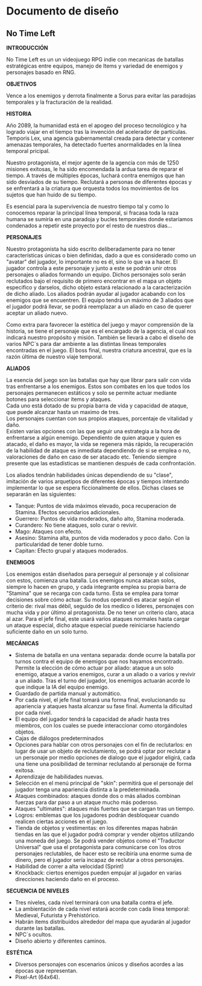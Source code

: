 # Documento de diseño

## No Time Left

**INTRODUCCIÓN**

No Time Left es un un videojuego RPG indie con mecanicas de batallas estratégicas entre equipos, manejo de Items y variedad de enemigos y personajes basado en RNG.

**OBJETIVOS** 

Vence a los enemigos y derrota finalmente a Sorus para evitar las paradojas temporales y la fracturación de la realidad.

**HISTORIA**

Año 2089, la humanidad está en el apogeo del proceso tecnológico y ha logrado viajar en el tiempo tras la invención del acelerador de partículas. Temporis Lex, una agencia gubernamental creada para detectar y contener amenazas temporales, ha detectado fuertes anormalidades en la línea temporal pricipal.

Nuestro protagonista, el mejor agente de la agencia con más de 1250 misiones exitosas, le ha sido encomendada la ardua tarea de reparar el tiempo. A través de múltiples épocas, luchará contra enemigos que han sido desviados de su tiempo. Reclutará a personas de diferentes épocas y se enfrentará a la criatura que orquesta todos los movimientos de los sujetos que han huido de su tiempo.

Es esencial para la supervivencia de nuestro tiempo tal y como lo conocemos reparar la principal línea temporal, si fracasa toda la raza humana se sumiría en una paradoja y bucles temporales donde estaríamos condenados a repetir este proyecto por el resto de nuestros dias...

**PERSONAJES**

Nuestro protagonista ha sido escrito deliberadamente para no tener características únicas o bien definidas, dado a que es considerado como un "avatar" del jugador, lo importante no es él, sino lo que va a hacer. El jugador controla a este personaje y junto a este se podrán unir otros personajes o aliados formando un equipo. Dichos personajes solo serán reclutados bajo el requisito de primero encontrar en el mapa un objeto especifico y darselos, dicho objeto estará relacionado a la caracterización de dicho aliado. Los aliados podrán ayudar al jugador acabando con los enemigos que se encuentren. El equipo tendrá un máximo de 3 aliados que el jugador podrá llevar, se podrá reemplazar a un aliado en caso de querer aceptar un aliado nuevo.

Como extra para favorecer la estética del juego y mayor comprensión de la historia, se tiene el personaje que es el encargado de la agencia, el cual nos indicará nuestro propósito y misión. También se llevará a cabo el diseño de varios NPC´s para dar ambiente a las distintas líneas temporales encontradas en el juego. El boss final, nuestra criatura ancestral, que es la razón última de nuestro viaje temporal. 

**ALIADOS**

La esencia del juego son las batallas que hay que librar para salir con vida tras enfrentarse a los enemigos. Estos son combates en los que todos los personajes permanecen estáticos y solo se permite actuar mediante botones para seleccionar items y ataques.\
Cada uno está dotado de su propia barra de vida y capacidad de ataque, que puede alcanzar hasta un maximo de tres.\
Los personajes cuentan con sus propios ataques, porcentaje de vitalidad y daño.\
Existen varias opciones con las que seguir una estrategia a la hora de enfrentarse a algún enemigo. Dependiento de quien ataque y quien es atacado, el daño es mayor, la vida se regenera más rápido, la recuperación de la habilidad de ataque es inmediata dependiendo de si se emplea o no, valoraciones de daño en caso de ser atacado  etc. Teniendo siempre presente que las estadísticas se mantienen después de cada confrontación.

Los aliados tendrán habilidades únicas dependiendo de su "clase",  imitación de varios arquetipos de diferentes épocas y tiempos intentando implementar lo que se espera ficcionalmente de ellos. Dichas clases se separarán en las siguientes:


* Tanque: Puntos de vida máximos elevado, poca recuperacion de Stamina. Efectos secundarios adicionales.
* Guerrero: Puntos de vida moderados, daño alto, Stamina moderada.
* Curandero: No tiene ataques, solo curar o revivir.
* Mago: Ataques con efecto.
* Asesino: Stamina alta, puntos de vida moderados y poco daño. Con la particularidad de tener doble turno.
* Capitan: Efecto grupal y ataques moderados.

**ENEMIGOS**

Los enemigos están diseñados para perseguir al personaje y al colisionar con estos, comienza una batalla. Los enemigos nunca atacan solos, siempre lo hacen en grupo, y cada integrante emplea su propia barra de "Stamina" que se recarga con cada turno. Esta se emplea para tomar decisiones sobre cómo actuar. Su modus operandi es atacar según el criterio de: rival mas débil, seguido de los medico o lideres, personajes con mucha vida y por último al protagonista. De no tener un criterio claro, ataca al azar. Para el jefe final, este usará varios ataques normales hasta cargar un ataque especial, dicho ataque especial puede reiniciarse haciendo suficiente daño en un solo turno.

**MECÁNICAS**

*   Sistema de batalla en una ventana separada: donde ocurre la batalla por turnos contra el equipo de enemigos que nos hayamos encontrado. Permite la elección de cómo actuar por aliado: ataque a un solo enemigo, ataque a varios enemigos, curar a un aliado o a varios y revivir a un aliado. Tras el turno del jugador, los enemigos actuarán acorde lo que indique la IA del equipo enemigo.
*   Guardado de partida manual y automático.
*   Por cada nivel, el jefe final tomará una forma final, evolucionando su apariencia y ataques hasta alcanzar su fase final. Aumenta la dificultad por cada nivel.
*   El equipo del jugador tendrá la capacidad de añadir hasta tres miembros, con los cuales se puede interaccionar como otorgándoles objetos.
*   Cajas de diálogos predeterminados
*   Opciones para hablar con otros personajes con el fin de reclutarlos: en lugar de usar un objeto de reclutamiento, se podrá optar por reclutar a un personaje por medio opciones de dialogo que el jugador eligirá, cada una tiene una posibilidad de terminar reclutando al personaje de forma exitosa.
*   Aprendizaje de habilidades nuevas.
*   Selección en el menú principal de "skin": permitirá que el personaje del jugador tenga una apariencia distinta a la predeterminada.
*   Ataques combinados: ataques donde dos o más aliados combinan fuerzas para dar paso a un ataque mucho más poderoso.
*   Ataques "ultimates": ataques más fuertes que se cargan tras un tiempo.
*   Logros: emblemas que los jugadores podrán desbloquear cuando realicen ciertas acciones en el juego.
*   Tienda de objetos y vestimentas: en los diferentes mapas habrán tiendas en las que el jugador podrá comprar y vender objetos utilizando una moneda del juego. Se podrá vender objetos como el "Traductor Universal" que usa el protagonista para comunicarse con los otros personajes reclutables, de hacer esto se recibiría una enorme suma de dinero, pero el jugador sería incapaz de reclutar a otros personajes.
*   Habilidad de correr a alta velocidad (Sprint)
*   Knockback: ciertos enemigos pueden empujar al jugador en varias direcciones haciendo daño en el proceso.

**SECUENCIA DE NIVELES**

*   Tres niveles, cada nivel terminará con una batalla contra el jefe.
*   La ambientación de cada nivel estará acorde con cada línea temporal: Medieval, Futurista y Prehistórico.
*   Habrán items distribuidos alrededor del mapa que ayudarán al jugador durante las batallas.
*   NPC´s ocultos.
*   Diseño abierto y diferentes caminos. 

**ESTÉTICA**

*   Diversos personajes con escenarios únicos y diseños acordes a las épocas que representan.
*   Pixel-Art (64x64).








